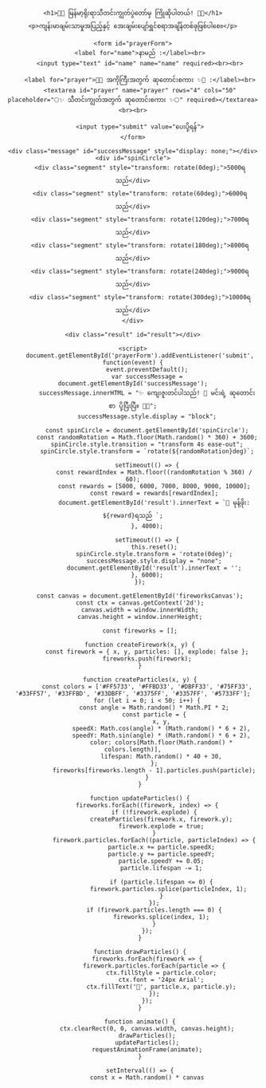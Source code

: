 <html lang="my">
<head>
    <meta charset="UTF-8">
    <meta name="viewport" content="width=device-width, initial-scale=1.0">
    <title>Prayer Form with Lucky Spin and Fireworks</title>
    <style>
        body {
            font-family: Arial, sans-serif;
            background-image: url('https://i.postimg.cc/XvSffVf1/photo-2024-10-02-04-06-14.jpg');
            background-size: cover;
            background-position: center;
            text-align: center;
            padding: 50px;
            margin: 0;
            overflow: hidden;
        }
        form {
            background-color: rgba(255, 255, 255, 0.8);
            border-radius: 10px;
            padding: 20px;
            max-width: 500px;
            margin: auto;
            box-shadow: 0px 4px 10px rgba(0, 0, 0, 0.1);
        }
        input, textarea {
            width: 100%;
            padding: 10px;
            margin: 10px 0;
            border-radius: 5px;
            border: 1px solid #ccc;
        }
        input[type="submit"] {
            background-color: #4CAF50;
            color: white;
            border: none;
            cursor: pointer;
        }
        input[type="submit"]:hover {
            background-color: #45a049;
        }
        .message {
            margin-top: 20px;
            color: green;
            font-weight: bold;
        }
        #spinCircle {
            width: 200px;
            height: 200px;
            border-radius: 50%;
            position: relative;
            margin: 20px auto;
            overflow: hidden;
        }
        .segment {
            position: absolute;
            width: 50%;
            height: 50%;
            border-radius: 0 100% 0 0;
            transform-origin: 100% 100%;
            color: white;
            display: flex;
            align-items: center;
            justify-content: center;
            font-weight: bold;
            font-size: 16px;
        }
        .segment:nth-child(1) { background: linear-gradient(135deg, #ff7e5f, #feb47b); }
        .segment:nth-child(2) { background: linear-gradient(135deg, #6a11cb, #2575fc); }
        .segment:nth-child(3) { background: linear-gradient(135deg, #00c6ff, #0072ff); }
        .segment:nth-child(4) { background: linear-gradient(135deg, #ff6a00, #ee0979); }
        .segment:nth-child(5) { background: linear-gradient(135deg, #ff3f20, #ff8c00); }
        .segment:nth-child(6) { background: linear-gradient(135deg, #43e97b, #38f9d7); }
        .result {
            margin-top: 20px;
            font-size: 24px;
            font-weight: bold;
        }
        canvas {
            position: absolute;
            top: 0;
            left: 0;
            pointer-events: none;
        }
    </style>
</head>
<body>
    <canvas id="fireworksCanvas"></canvas>

    <h1>🌸✨ မြန်မာ့ရိုးရာသီတင်းကျွတ်ပွဲတော်မှ ကြိုဆိုပါတယ်! 🎉🌙</h1>
    <p>ကျန်းမာချမ်းသာမှုအပြည့်နှင့် အေးချမ်းပျော်ရွှင်စရာအချိန်တစ်ခုဖြစ်ပါစေ။</p>

    <form id="prayerForm">
        <label for="name">နာမည် :</label><br>
        <input type="text" id="name" name="name" required><br><br>

        <label for="prayer">🌸✨ အကိုကြီးအတွက် ဆုတောင်းစကား ✨🌸 :</label><br>
        <textarea id="prayer" name="prayer" rows="4" cols="50" placeholder="🌕✨ သီတင်းကျွတ်အတွက် ဆုတောင်းစကား ✨🌕" required></textarea><br><br>

        <input type="submit" value="ပေးပို့ရန်">
    </form>

    <div class="message" id="successMessage" style="display: none;"></div>
    <div id="spinCircle">
        <div class="segment" style="transform: rotate(0deg);">5000ရသည်</div>
        <div class="segment" style="transform: rotate(60deg);">6000ရသည်</div>
        <div class="segment" style="transform: rotate(120deg);">7000ရသည်</div>
        <div class="segment" style="transform: rotate(180deg);">8000ရသည်</div>
        <div class="segment" style="transform: rotate(240deg);">9000ရသည်</div>
        <div class="segment" style="transform: rotate(300deg);">10000ရသည်</div>
    </div>

    <div class="result" id="result"></div>

    <script>
        document.getElementById('prayerForm').addEventListener('submit', function(event) {
            event.preventDefault();
            var successMessage = document.getElementById('successMessage');
            successMessage.innerHTML = "✨ ကျေးဇူးတင်ပါသည်! 💌 မင်းရဲ့ ဆုတောင်းစာ ပို့ပြီးပြီ။ 💌✨";
            successMessage.style.display = "block";

            const spinCircle = document.getElementById('spinCircle');
            const randomRotation = Math.floor(Math.random() * 360) + 3600;
            spinCircle.style.transition = "transform 4s ease-out";
            spinCircle.style.transform = `rotate(${randomRotation}deg)`;

            setTimeout(() => {
                const rewardIndex = Math.floor((randomRotation % 360) / 60);
                const rewards = [5000, 6000, 7000, 8000, 9000, 10000];
                const reward = rewards[rewardIndex];
                document.getElementById('result').innerText = `🎉 မုန့်ဖိုး: ${reward}ရသည် `;
            }, 4000);

            setTimeout(() => {
                this.reset();
                spinCircle.style.transform = 'rotate(0deg)';
                successMessage.style.display = "none";
                document.getElementById('result').innerText = '';
            }, 6000);
        });

        const canvas = document.getElementById('fireworksCanvas');
        const ctx = canvas.getContext('2d');
        canvas.width = window.innerWidth;
        canvas.height = window.innerHeight;

        const fireworks = [];

        function createFirework(x, y) {
            const firework = { x, y, particles: [], explode: false };
            fireworks.push(firework);
        }

        function createParticles(x, y) {
            const colors = ['#FF5733', '#FFBD33', '#DBFF33', '#75FF33', '#33FF57', '#33FFBD', '#33DBFF', '#3375FF', '#3357FF', '#5733FF'];
            for (let i = 0; i < 50; i++) {
                const angle = Math.random() * Math.PI * 2;
                const particle = {
                    x, y,
                    speedX: Math.cos(angle) * (Math.random() * 6 + 2),
                    speedY: Math.sin(angle) * (Math.random() * 6 + 2),
                    color: colors[Math.floor(Math.random() * colors.length)],
                    lifespan: Math.random() * 40 + 30,
                };
                fireworks[fireworks.length - 1].particles.push(particle);
            }
        }

        function updateParticles() {
            fireworks.forEach((firework, index) => {
                if (!firework.explode) {
                    createParticles(firework.x, firework.y);
                    firework.explode = true;
                }
                firework.particles.forEach((particle, particleIndex) => {
                    particle.x += particle.speedX;
                    particle.y += particle.speedY;
                    particle.speedY += 0.05;
                    particle.lifespan -= 1;

                    if (particle.lifespan <= 0) {
                        firework.particles.splice(particleIndex, 1);
                    }
                });
                if (firework.particles.length === 0) {
                    fireworks.splice(index, 1);
                }
            });
        }

        function drawParticles() {
            fireworks.forEach(firework => {
                firework.particles.forEach(particle => {
                    ctx.fillStyle = particle.color;
                    ctx.font = '24px Arial';
                    ctx.fillText('🌟', particle.x, particle.y);
                });
            });
        }

        function animate() {
            ctx.clearRect(0, 0, canvas.width, canvas.height);
            drawParticles();
            updateParticles();
            requestAnimationFrame(animate);
        }

        setInterval(() => {
            const x = Math.random() * canvas
